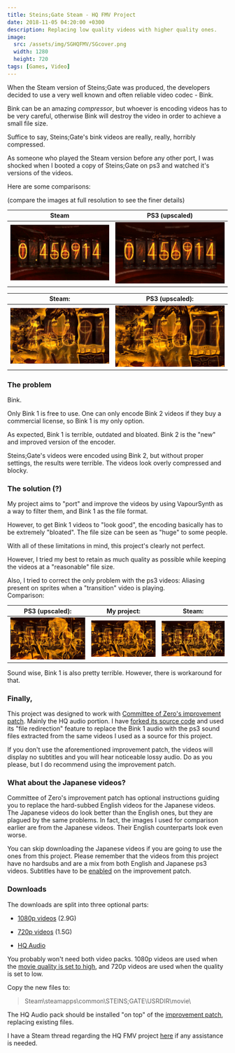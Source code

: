 ```yaml
---
title: Steins;Gate Steam - HQ FMV Project
date: 2018-11-05 04:20:00 +0300
description: Replacing low quality videos with higher quality ones.
image:
  src: /assets/img/SGHQFMV/SGcover.png
  width: 1280
  height: 720
tags: [Games, Video]
---
```



When the Steam version of Steins;Gate was produced, the developers decided to use a very well known and often reliable video codec - Bink.

Bink can be an amazing *compressor*, but whoever is encoding videos has to be very careful, otherwise Bink will destroy the video in order to achieve a small file size.

Suffice to say, Steins;Gate's bink videos are really, really, horribly compressed.

As someone who played the Steam version before any other port, I was shocked when I booted a copy of Steins;Gate on ps3 and watched it's versions of the videos.

Here are some comparisons:

(compare the images at full resolution to see the finer details)

| Steam | PS3 (upscaled) |
|--|--|
| ![Steam](/assets/img/SGHQFMV/comp1_steam.jpg) | ![PS3](/assets/img/SGHQFMV/comp1_ps3.jpg) |


| Steam: | PS3 (upscaled): |
|--|--|
| ![Steam](/assets/img/SGHQFMV/comp2_steam.jpg) | ![PS3](/assets/img/SGHQFMV/comp2_ps3.jpg) |

### The problem

Bink. 
  
Only Bink 1 is free to use. One can only encode Bink 2 videos if they buy a commercial license, so Bink 1 is my only option.  
  
As expected, Bink 1 is terrible, outdated and bloated. Bink 2 is the "new" and improved version of the encoder.  
  
Steins;Gate's videos were encoded using Bink 2, but without proper settings, the results were terrible. The videos look overly compressed and blocky.

### The solution (?)

My project aims to "port" and improve the videos by using VapourSynth as a way to filter them, and Bink 1 as the file format.  
  
However, to get Bink 1 videos to "look good", the encoding basically has to be extremely "bloated". The file size can be seen as "huge" to some people.  
  
With all of these limitations in mind, this project's clearly not perfect.  
  
However, I tried my best to retain as much quality as possible while keeping the videos at a "reasonable" file size.  
  
Also, I tried to correct the only problem with the ps3 videos: Aliasing present on sprites when a "transition" video is playing.  
Comparison:  
 
| PS3 (upscaled): | My project: | Steam: |  
|--|--|--|
| ![PS3](/assets/img/SGHQFMV/comp3_ps3.jpg) | ![My project](/assets/img/SGHQFMV/comp3_project.jpg) | ![Steam](/assets/img/SGHQFMV/comp3_steam.jpg) |

Sound wise, Bink 1 is also pretty terrible. However, there is workaround for that.

### Finally,
 
This project was designed to work with [Committee of Zero's improvement patch](https://steamcommunity.com/app/412830/discussions/0/215439774868934160/). Mainly the HQ audio portion. I have [forked its source code](https://github.com/nipkownix/sghd-patch) and used its "file redirection" feature to replace the Bink 1 audio with the ps3 sound files extracted from the same videos I used as a source for this project.  
  
If you don't use the aforementioned improvement patch, the videos will display no subtitles and you will hear noticeable lossy audio. Do as you please, but I do recommend using the improvement patch.


### What about the Japanese videos?

Committee of Zero's improvement patch has optional instructions guiding you to replace the hard-subbed English videos for the Japanese videos. The Japanese videos do look better than the English ones, but they are plagued by the same problems. In fact, the images I used for comparison earlier are from the Japanese videos. Their English counterparts look even worse.  
  
You can skip downloading the Japanese videos if you are going to use the ones from this project. Please remember that the videos from this project have no hardsubs and are a mix from both English and Japanese ps3 videos. Subtitles have to be [enabled](/assets/img/SGHQFMV/Subs.png) on the improvement patch.

### Downloads

The downloads are split into three optional parts:  
  

- [1080p videos](https://drive.google.com/file/d/1x5May_-WCfM7w0eV_7jmTcV8YrEDaiR_/view?usp=sharing) (2.9G)

- [720p videos](https://drive.google.com/file/d/1JkXdc6YArIXLNEVjfPmwT2Hh5FAYBVPF/view?usp=sharing) (1.5G)
    
- [HQ Audio](https://drive.google.com/file/d/1hwF2bfh9_c5qwWa0YHvZsP02iX0HQTVr/view?usp=sharing)
 
You probably won't need both video packs. 
1080p videos are used when the [movie quality is set to high](/assets/img/SGHQFMV/Launcher.png), and 720p videos are used when the quality is set to low.  
  
Copy the new files to:

> Steam\steamapps\common\STEINS;GATE\USRDIR\movie\

  
The HQ Audio pack should be installed "on top" of the [improvement patch](https://steamcommunity.com/app/412830/discussions/0/215439774868934160/), replacing existing files.


I have a Steam thread regarding the HQ FMV project [here](https://steamcommunity.com/app/412830/discussions/0/2798319091587347187/) if any assistance is needed.